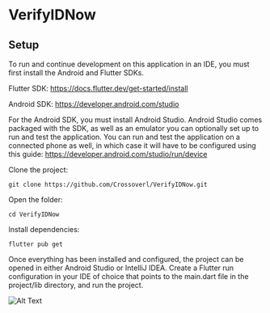 # VerifyIDNow

## Setup

To run and continue development on this application in an IDE, you must first install the Android and Flutter SDKs.

Flutter SDK: https://docs.flutter.dev/get-started/install

Android SDK: https://developer.android.com/studio

For the Android SDK, you must install Android Studio. Android Studio comes packaged with the SDK, as well as an emulator you can optionally set up to run and test the application. You can run and test the application on a connected phone as well, in which case it will have to be configured using this guide: https://developer.android.com/studio/run/device

Clone the project:

```git clone https://github.com/Crossoverl/VerifyIDNow.git```

Open the folder:

```cd VerifyIDNow```

Install dependencies:

```flutter pub get```

Once everything has been installed and configured, the project can be opened in either Android Studio or IntelliJ IDEA. Create a Flutter run configuration in your IDE of choice that points to the main.dart file in the project/lib directory, and run the project.

![Alt Text](https://imgur.com/4ZNrxUO.gif)

